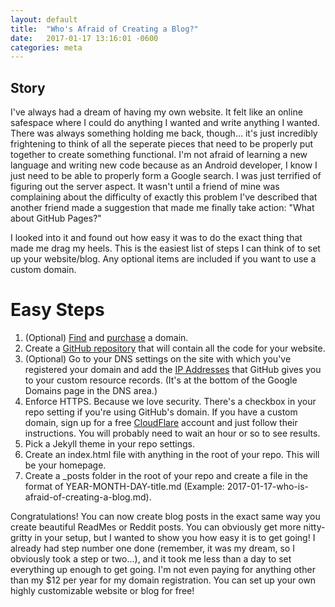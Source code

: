 ```yaml
---
layout: default
title:  "Who's Afraid of Creating a Blog?"
date:   2017-01-17 13:16:01 -0600
categories: meta
---
```

## Story
I've always had a dream of having my own website. It felt like an online safespace where I could do anything I wanted and write anything I wanted. There was always something holding me back, though... it's just incredibly frightening to think of all the seperate pieces that need to be properly put together to create something functional. I'm not afraid of learning a new language and writing new code because as an Android developer, I know I just need to be able to properly form a Google search. I was just terrified of figuring out the server aspect. It wasn't until a friend of mine was complaining about the difficulty of exactly this problem I've described that another friend made a suggestion that made me finally take action: "What about GitHub Pages?"

I looked into it and found out how easy it was to do the exact thing that made me drag my heels. This is the easiest list of steps I can think of to set up your website/blog. Any optional items are included if you want to use a custom domain.

# Easy Steps
1. (Optional) [Find](https://domainr.com/) and [purchase](https://domains.google/) a domain.
2. Create a [GitHub repository](https://pages.github.com/) that will contain all the code for your website.
3. (Optional) Go to your DNS settings on the site with which you've registered your domain and add the [IP Addresses](https://help.github.com/articles/setting-up-an-apex-domain/#configuring-a-records-with-your-dns-provider) that GitHub gives you to your custom resource records. (It's at the bottom of the Google Domains page in the DNS area.)
4. Enforce HTTPS. Because we love security. There's a checkbox in your repo setting if you're using GitHub's domain. If you have a custom domain, sign up for a free [CloudFlare](https://www.cloudflare.com/) account and just follow their instructions. You will probably need to wait an hour or so to see results.
5. Pick a Jekyll theme in your repo settings.
6. Create an index.html file with anything in the root of your repo. This will be your homepage.
7. Create a \_posts folder in the root of your repo and create a file in the format of YEAR-MONTH-DAY-title.md (Example: 2017-01-17-who-is-afraid-of-creating-a-blog.md).

Congratulations! You can now create blog posts in the exact same way you create beautiful ReadMes or Reddit posts. You can obviously get more nitty-gritty in your setup, but I wanted to show you how easy it is to get going! I already had step number one done (remember, it was my dream, so I obviously took a step or two...), and it took me less than a day to set everything up enough to get going. I'm not even paying for anything other than my $12 per year for my domain registration. You can set up your own highly customizable website or blog for free!

